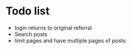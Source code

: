 # Todo list

- login returns to original referral
- Search posts
- limit pages and have multiple pages of posts